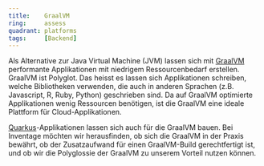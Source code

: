 ```yaml
---
title:    GraalVM  
ring:     assess  
quadrant: platforms
tags:     [Backend]
---
```


Als Alternative zur Java Virtual Machine (JVM) lassen sich mit [GraalVM][graalvm] performante Applikationen mit
niedrigem Ressourcenbedarf erstellen. GraalVM ist Polyglot. Das heisst es lassen sich Applikationen schreiben, welche
Bibliotheken verwenden, die auch in anderen Sprachen (z.B. Javascript, R, Ruby, Python) geschrieben sind. Da auf GraalVM
optimierte Applikationen wenig Ressourcen benötigen, ist die GraalVM eine ideale Plattform für Cloud-Applikationen.

[Quarkus][quarkus]-Applikationen lassen sich auch für die GraalVM bauen. Bei Inventage möchten wir herausfinden, ob sich
die GraalVM in der Praxis bewährt, ob der Zusatzaufwand für einen GraalVM-Build gerechtfertigt ist, und ob wir die
Polyglossie der GraalVM zu unserem Vorteil nutzen können.

[graalvm]: https://www.graalvm.org/
[quarkus]: /libraries-frameworks-and-languages/quarkus
